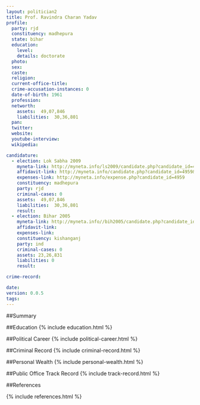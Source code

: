 ```yaml
---
layout: politician2
title: Prof. Ravindra Charan Yadav
profile: 
  party: rjd
  constituency: madhepura
  state: bihar
  education: 
    level: 
    details: doctorate
  photo: 
  sex: 
  caste: 
  religion: 
  current-office-title: 
  crime-accusation-instances: 0
  date-of-birth: 1961
  profession: 
  networth: 
    assets:  49,07,846
    liabilities:  30,36,801
  pan: 
  twitter: 
  website: 
  youtube-interview: 
  wikipedia: 

candidature: 
  - election: Lok Sabha 2009
    myneta-link: http://myneta.info/ls2009/candidate.php?candidate_id=4959
    affidavit-link: http://myneta.info/candidate.php?candidate_id=4959&scan=original
    expenses-link: http://myneta.info/expense.php?candidate_id=4959
    constituency: madhepura 
    party: rjd
    criminal-cases: 0
    assets:  49,07,846
    liabilities:  30,36,801
    result:  
  - election: Bihar 2005
    myneta-link: http://myneta.info//bih2005/candidate.php?candidate_id=222
    affidavit-link: 
    expenses-link: 
    constituency: kishanganj 
    party: ind
    criminal-cases: 0
    assets: 23,26,831
    liabilities: 0
    result:  

crime-record: 

date: 
version: 0.0.5
tags: 
---
```

##Summary


##Education
{% include education.html %}


##Political Career
{% include political-career.html %}


##Criminal Record
{% include criminal-record.html %}


##Personal Wealth
{% include personal-wealth.html %}


##Public Office Track Record
{% include track-record.html %}


##References


{% include references.html %}